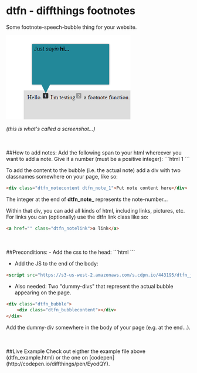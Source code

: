 # dtfn - diffthings footnotes
Some footnote-speech-bubble thing for your website.

![screenshot](https://raw.githubusercontent.com/Diffthings/dtfn/master/example%20files/screenshot.png "a screenshot")

_(this is what's called a screenshot...)_




<br/>
<br/>
##How to add notes:
Add the following span to your html whereever you want to add a note. Give it a number (must be a positive integer):
```html
<span class="dtfn_footnote">1</span>
```


To add the content to the bubble (i.e. the actual note) add a div with two classnames somewhere on your page, like so:
```html
<div class="dtfn_notecontent dtfn_note_1">Put note content here</div>
```
The integer at the end of **dtfn_note_** represents the note-number...

Within that div, you can add all kinds of html, including links, pictures, etc. For links you can (optionally) use the dtfn link class like so:
```html
<a href="" class="dtfn_notelink">a link</a>
```



<br/>
<br/>
##Preconditions:
- Add the css to the head:
```html
<link rel="stylesheet" href="https://s3-us-west-2.amazonaws.com/s.cdpn.io/443195/dtfn_css.css" />
```

- Add the JS to the end of the body:
```html
<script src="https://s3-us-west-2.amazonaws.com/s.cdpn.io/443195/dtfn_js.js" type="text/javascript"></script>
```

- Also needed: Two "dummy-divs" that represent the actual bubble appearing on the page.
```html
<div class="dtfn_bubble">
	<div class="dtfn_bubblecontent"></div>
</div>
```
Add the dummy-div somewhere in the body of your page (e.g. at the end...).



<br/>
<br/>
##Live Example
Check out eigther the example file above (dtfn_example.html) or the one on [codepen](http://codepen.io/diffthings/pen/EyodQY).
